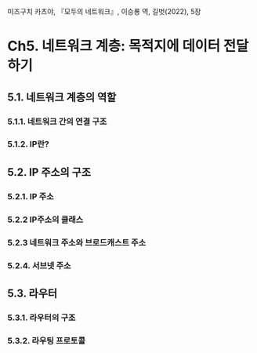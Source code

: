 미즈구치 카츠야, 『모두의 네트워크』, 이승룡 역, 길벗(2022), 5장

# Ch5. 네트워크 계층: 목적지에 데이터 전달하기 <!-- omit in toc -->

## 5.1. 네트워크 계층의 역할

### 5.1.1. 네트워크 간의 연결 구조

### 5.1.2. IP란?

## 5.2. IP 주소의 구조

### 5.2.1. IP 주소

### 5.2.2 IP주소의 클래스

### 5.2.3 네트워크 주소와 브로드캐스트 주소

### 5.2.4. 서브넷 주소

## 5.3. 라우터

### 5.3.1. 라우터의 구조

### 5.3.2. 라우팅 프로토콜
